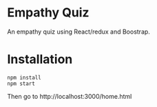 Empathy Quiz
============

An empathy quiz using React/redux and Boostrap.

# Installation

```
npm install
npm start
```

Then go to http://localhost:3000/home.html
